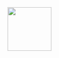 <div id="header" align="center">
  <img src="[[https://media.giphy.com/media/M9gbBd9nbDrOTu1Mqx/giphy.gif](https://i.gifer.com/3ZTz.gif)](https://i.gifer.com/77rn.gif)" width="100"/>
</div>
